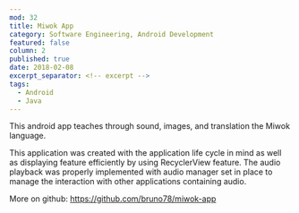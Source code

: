 ```yaml
---
mod: 32
title: Miwok App
category: Software Engineering, Android Development
featured: false
column: 2
published: true
date: 2018-02-08
excerpt_separator: <!-- excerpt -->
tags:
  - Android
  - Java
---
```


This android app teaches through sound, images, and translation the Miwok language.
<!-- excerpt -->
This application was created with the application life cycle in mind as well as displaying feature efficiently by using RecyclerView feature. The audio playback was properly implemented with audio manager set in place to manage the interaction with other applications containing audio.

More on github: https://github.com/bruno78/miwok-app
